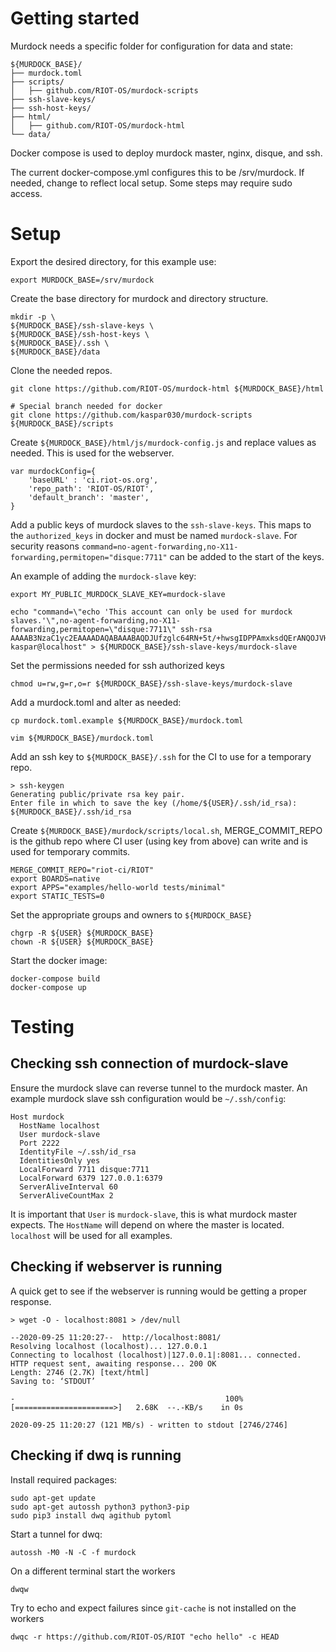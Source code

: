 # Getting started

Murdock needs a specific folder for configuration for data and state:

```
${MURDOCK_BASE}/
├── murdock.toml
├── scripts/
│   ├── github.com/RIOT-OS/murdock-scripts
├── ssh-slave-keys/
├── ssh-host-keys/
├── html/
│   ├── github.com/RIOT-OS/murdock-html
└── data/

```

Docker compose is used to deploy murdock master, nginx, disque, and ssh.

The current docker-compose.yml configures this to be /srv/murdock.
If needed, change to reflect local setup.
Some steps may require sudo access.

# Setup
Export the desired directory, for this example use:
```
export MURDOCK_BASE=/srv/murdock
```

Create the base directory for murdock and directory structure.
```
mkdir -p \
${MURDOCK_BASE}/ssh-slave-keys \
${MURDOCK_BASE}/ssh-host-keys \
${MURDOCK_BASE}/.ssh \
${MURDOCK_BASE}/data

```

Clone the needed repos.
```
git clone https://github.com/RIOT-OS/murdock-html ${MURDOCK_BASE}/html

# Special branch needed for docker
git clone https://github.com/kaspar030/murdock-scripts ${MURDOCK_BASE}/scripts
```

Create `${MURDOCK_BASE}/html/js/murdock-config.js` and replace values as needed.
This is used for the webserver.
```
var murdockConfig={
    'baseURL' : 'ci.riot-os.org',
    'repo_path': 'RIOT-OS/RIOT',
    'default_branch': 'master',
}
```

Add a public keys of murdock slaves to the `ssh-slave-keys`.
This maps to the `authorized_keys` in docker and must be named `murdock-slave`.
For security reasons `command=no-agent-forwarding,no-X11-forwarding,permitopen="disque:7711"` can be added to the start of the keys.

An example of adding the `murdock-slave` key:

```
export MY_PUBLIC_MURDOCK_SLAVE_KEY=murdock-slave

echo "command=\"echo 'This account can only be used for murdock slaves.'\",no-agent-forwarding,no-X11-forwarding,permitopen=\"disque:7711\" ssh-rsa AAAAB3NzaC1yc2EAAAADAQABAAABAQDJUfzglc64RN+5t/+hwsgIDPPAmxksdQErANQOJVH38+koT5Md7imF8KgbueD52D4E3TQkc483SgeiDfD1/q4nI6E4AEWvVHh0GRngB7y6PaAvCnN9gtoF9id99+CXXg4adSdTWgEL6DXf7mkfir5vgvYlyYdnCOjyZwvEJHQK756zc5WN5NC3f2HFsOaNkmSFlRzM8tEc2C/eaZ6sie2mzNXz5QqiWlG7hmQIgj/wTYx+OHIVl66Wm9TqvJRuYxnSjLDMW4FKCbrBDGgQwGXgLhYg2b6HHPStsZqhbyRiGq/U6/I6ql55HEGaKQruOSdpuRmFOFzNhVfs+xUHyhW5 kaspar@localhost" > ${MURDOCK_BASE}/ssh-slave-keys/murdock-slave

```

Set the permissions needed for ssh authorized keys


```
chmod u=rw,g=r,o=r ${MURDOCK_BASE}/ssh-slave-keys/murdock-slave
```

Add a murdock.toml and alter as needed:
```
cp murdock.toml.example ${MURDOCK_BASE}/murdock.toml

vim ${MURDOCK_BASE}/murdock.toml
```

Add an ssh key to `${MURDOCK_BASE}/.ssh` for the CI to use for a temporary repo.
```
> ssh-keygen
Generating public/private rsa key pair.
Enter file in which to save the key (/home/${USER}/.ssh/id_rsa): ${MURDOCK_BASE}/.ssh/id_rsa
```

Create `${MURDOCK_BASE}/murdock/scripts/local.sh`,
MERGE_COMMIT_REPO is the github repo where CI user (using key from above) can write and is used for temporary commits.
```
MERGE_COMMIT_REPO="riot-ci/RIOT"
export BOARDS=native
export APPS="examples/hello-world tests/minimal"
export STATIC_TESTS=0
```

Set the appropriate groups and owners to `${MURDOCK_BASE}`
```
chgrp -R ${USER} ${MURDOCK_BASE}
chown -R ${USER} ${MURDOCK_BASE}
```

Start the docker image:
```
docker-compose build
docker-compose up
```
# Testing

## Checking ssh connection of murdock-slave

Ensure the murdock slave can reverse tunnel to the murdock master.
An example murdock slave ssh configuration would be `~/.ssh/config`:

```
Host murdock
  HostName localhost
  User murdock-slave
  Port 2222
  IdentityFile ~/.ssh/id_rsa
  IdentitiesOnly yes
  LocalForward 7711 disque:7711
  LocalForward 6379 127.0.0.1:6379
  ServerAliveInterval 60
  ServerAliveCountMax 2
```

It is important that `User` is `murdock-slave`, this is what murdock master expects.
The `HostName` will depend on where the master is located.
`localhost` will be used for all examples.

## Checking if webserver is running

A quick get to see if the webserver is running would be getting a proper response.

```
> wget -O - localhost:8081 > /dev/null

--2020-09-25 11:20:27--  http://localhost:8081/
Resolving localhost (localhost)... 127.0.0.1
Connecting to localhost (localhost)|127.0.0.1|:8081... connected.
HTTP request sent, awaiting response... 200 OK
Length: 2746 (2.7K) [text/html]
Saving to: ‘STDOUT’

-                                               100%[======================>]   2.68K  --.-KB/s    in 0s

2020-09-25 11:20:27 (121 MB/s) - written to stdout [2746/2746]
```

## Checking if dwq is running

Install required packages:
```
sudo apt-get update
sudo apt-get autossh python3 python3-pip
sudo pip3 install dwq agithub pytoml
```

Start a tunnel for dwq:
```
autossh -M0 -N -C -f murdock
```

On a different terminal start the workers
```
dwqw
```

Try to echo and expect failures since `git-cache` is not installed on the workers

```
dwqc -r https://github.com/RIOT-OS/RIOT "echo hello" -c HEAD
```

